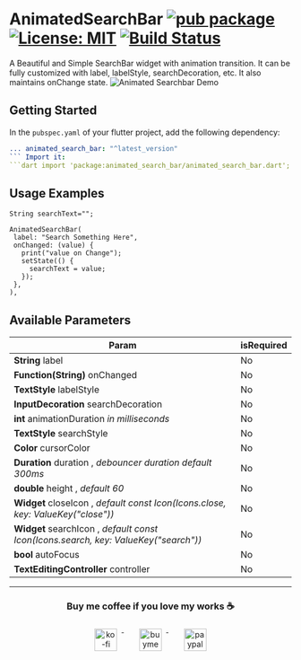 # AnimatedSearchBar  [![pub package](https://img.shields.io/pub/v/animated_search_bar.svg)](https://pub.dev/packages/animated_search_bar) [![License: MIT](https://img.shields.io/badge/License-MIT-yellow.svg)](https://opensource.org/licenses/MIT)  [![Build Status](https://travis-ci.com/ukieTux/animated_search_bar.svg?branch=master)](https://travis-ci.com/ukieTux/animated_search_bar)

A Beautiful and Simple SearchBar widget with animation transition. It can be fully customized with label, labelStyle,
searchDecoration, etc. It also maintains onChange state.
![Animated Searchbar Demo](gifs/new.gif)

## Getting Started

In the `pubspec.yaml` of your flutter project, add the following dependency:

 ```yaml dependencies:
 ... animated_search_bar: "^latest_version"
 ``` Import it:
 ```dart import 'package:animated_search_bar/animated_search_bar.dart';
```

## Usage Examples

 ```
String searchText="";

AnimatedSearchBar(
  label: "Search Something Here",
  onChanged: (value) {
    print("value on Change");
    setState(() {
      searchText = value;
    });
  },
),
```
  ## Available Parameters

| Param                                                                               | isRequired |
|-------------------------------------------------------------------------------------|------------|
| **String** label                                                                    | No         |
| **Function(String)** onChanged                                                      | No         |
| **TextStyle** labelStyle                                                            | No         |
| **InputDecoration** searchDecoration                                                | No         |
| **int** animationDuration *in milliseconds*                                         | No         |
| **TextStyle** searchStyle                                                           | No         |
| **Color** cursorColor                                                               | No         |
| **Duration** duration , *debouncer duration default 300ms*                          | No         |
| **double** height , *default 60*                                                    | No         |
| **Widget** closeIcon , *default const Icon(Icons.close, key: ValueKey("close"))*    | No         |
| **Widget** searchIcon , *default const Icon(Icons.search, key: ValueKey("search"))* | No         |
| **bool** autoFocus                                                                  | No         |
| **TextEditingController** controller                                                | No         |

---
<h3 align="center">Buy me coffee if you love my works ☕️</h3> <p align="center">
<a href="https://ko-fi.com/ukietux" target="_blank">
<img src="https://help.ko-fi.com/system/photos/3604/0095/9793/logo_circle.png" alt="ko-fi" style="vertical-align:top; margin:8px" height="40">
</a>&nbsp;&nbsp;&nbsp;&nbsp;
<a href="https://www.buymeacoffee.com/ukieTux" target="_blank">
<img src="https://www.buymeacoffee.com/assets/img/guidelines/download-assets-sm-2.svg" alt="buymeacoffe" style="vertical-align:top; margin:8px" height="40">
</a>&nbsp;&nbsp;&nbsp;&nbsp;
<a href="https://paypal.me/ukieTux" target="_blank">
<img src="https://blog.zoom.us/wp-content/uploads/2019/08/paypal.png" alt="paypal" style="vertical-align:top; margin:8px" height="40">
</a> </p> <br><br>